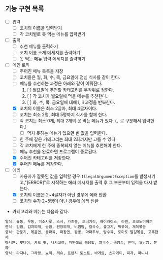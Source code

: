 ## 기능 구현 목록

- [ ] 입력
    - [ ] 코치의 이름을 입력받기
    - [ ] 각 코치별로 못 먹는 메뉴를 입력받기
- [ ] 출력
    - [ ] 추천 메뉴를 출력하기
    - [ ] 코치 이름 소개 메세지를 출력하기
    - [ ] 못 먹는 메뉴 입력 메세지를 출력하기

- [ ] 메인 로직
    - [ ] 주어진 메뉴 목록을 저장
    - [ ] 코치들은 월, 화, 수, 목, 금요일에 점심 식사를 같이 한다.
    - [ ] 메뉴를 추천하는 과정은 아래와 같이 이뤄진다.
        1. [ ] 월요일에 추천할 카테고리를 무작위로 정한다.
        2. [ ] 각 코치가 월요일에 먹을 메뉴를 추천한다.
        3. [ ] 화, 수, 목, 금요일에 대해 i, ii 과정을 반복한다.
    - [x] 코치의 이름은 최소 2글자, 최대 4글자이다.
    - [ ] 코치는 최소 2명, 최대 5명까지 식사를 함께 한다.
    - [ ] 각 코치는 최소 0개, 최대 2개의 못 먹는 메뉴가 있다. (`,` 로 구분해서 입력한다.)
        - [ ] 먹지 못하는 메뉴가 없으면 빈 값을 입력한다.
    - [ ] 한 주에 같은 카테고리는 최대 2회까지만 고를 수 있다
    - [ ] 각 코치에게 한 주에 중복되지 않는 메뉴를 추천해야 한다.
    - [ ] 메뉴 추천을 완료하면 프로그램이 종료된다.
    - [x] 주어진 카테고리를 저장한다.
    - [x] 주어진 메뉴를 저장한다.

- [ ] 에러
    - [ ] 사용자가 잘못된 값을 입력할 경우 `IllegalArgumentException`를 발생시키고,"[ERROR]"로 시작하는 에러 메시지를 출력 후 그 부분부터 입력을 다시 받는다.
    - [x] 코치의 이름은 2~4글자가 아닌 경우에 에러 반환
    - [ ] 코치의 수가 2~5명이 아닌 경우에 에러 반환

- 카테고리와 메뉴는 다음과 같다.

```
일식: 규동, 우동, 미소시루, 스시, 가츠동, 오니기리, 하이라이스, 라멘, 오코노미야끼
한식: 김밥, 김치찌개, 쌈밥, 된장찌개, 비빔밥, 칼국수, 불고기, 떡볶이, 제육볶음
중식: 깐풍기, 볶음면, 동파육, 짜장면, 짬뽕, 마파두부, 탕수육, 토마토 달걀볶음, 고추잡채
아시안: 팟타이, 카오 팟, 나시고렝, 파인애플 볶음밥, 쌀국수, 똠얌꿍, 반미, 월남쌈, 분짜
양식: 라자냐, 그라탱, 뇨끼, 끼슈, 프렌치 토스트, 바게트, 스파게티, 피자, 파니니
```
